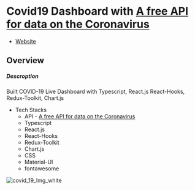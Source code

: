 # Covid19 Dashboard with [A free API for data on the Coronavirus](https://covid19api.com) 
- [Website]()
## Overview
##### Descroption
Built COVID-19 Live Dashboard with Typescript, React.js React-Hooks, Redux-Toolkit, Chart.js
  - Tech Stacks
    -  API - [A free API for data on the Coronavirus](https://covid19api.com) 
    -  Typescript
    -  React.js
    -  React-Hooks
    -  Redux-Toolkit
    -  Chart.js
    -  CSS
    -  Material-UI 
    -  fontawesome

![covid_19_Img_white](https://user-images.githubusercontent.com/58486430/110241763-5dcac300-7f07-11eb-880e-cedde82395a5.png)

